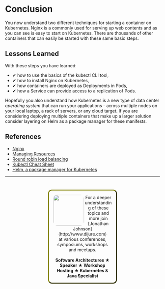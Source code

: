 # Conclusion #

You now understand two different techniques for starting a container on Kubernetes. Nginx is a commonly used for serving up web contents and as you can see is easy to start on Kubernetes. There are thousands of other containers that can easily be started with these same basic steps.

## Lessons Learned ##

With these steps you have learned:

- &#x2714; how to use the basics of the kubectl CLI tool,
- &#x2714; how to install Nginx on Kubernetes,
- &#x2714; how containers are deployed as Deployments in Pods,
- &#x2714; how a Service can provide access to a replication of Pods.

Hopefully you also understand how Kubernetes is a new type of data center _operating system_ that can run your applications - across multiple nodes on your local laptop, a rack of servers, or any cloud target. If you are considering deploying multiple containers that make up a larger solution consider layering on Helm as a package manager for these manifests.

## References ##

- [Nginx](https://www.nginx.com/)
- [Managing Resources](https://kubernetes.io/docs/concepts/cluster-administration/manage-deployment/)
- [Round robin load balancing](https://en.wikipedia.org/wiki/Round-robin_DNS)
- [Kubectl Cheat Sheet](https://kubernetes.io/docs/reference/kubectl/cheatsheet/)
- [Helm, a package manager for Kubernetes](https://helm.sh/)

------
<p style="text-align: center; padding: 1em; margin: 3em; margin-left: 10em; margin-right: 10em; border-; 1px; border-color: olive;  border-radius: 12px; border-style:outset">
<img align="left" src="/javajon/courses/kubernetes-applications/nginx/assets/jonathan-johnson.jpg" width="100" style="border-radius: 12px">
For a deeper understanding of these topics and more join <br>[Jonathan Johnson](http://www.dijure.com)<br> at various conferences, symposiums, workshops and meetups.
<br><br>
<b>Software Architectures ★ Speaker ★ Workshop Hosting ★ Kubernetes & Java Specialist</b>
</p>
